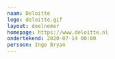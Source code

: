 ```yaml
---
naam: Deloitte
logo: deloitte.gif
layout: deelnemer
homepage: https://www.deloitte.nl
ondertekend: 2020-07-14 00:00
persoon: Inge Bryan
---
```

